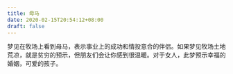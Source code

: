 ```yaml
---
title: 母马
date: 2020-02-15T20:54:12+08:00
draft: false
---
```


梦见在牧场上看到母马，表示事业上的成功和情投意合的伴侣。如果梦见牧场土地荒凉，就是贫穷的预示，但朋友们会让你感到很温暖。对于女人，此梦预示幸福的婚姻，可爱的孩子。